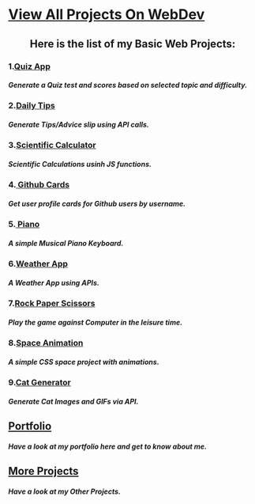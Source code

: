 # [View All Projects On WebDev](https://khushibhambri.github.io/basic-webdev/)
   
   <h2 align="center">  Here is the list of my Basic Web Projects:</h2>
   
   ### 1.[Quiz App](https://kb-quiz.netlify.app/)
   ##### Generate a Quiz test and scores based on selected topic and difficulty.
   ### 2.[Daily Tips](https://kb-tips.netlify.app/)
   ##### Generate Tips/Advice slip using API calls.
   ### 3.[Scientific Calculator](https://khushibhambri.github.io/basic-webdev/Scientific%20Calulator/index.html)
   ##### Scientific Calculations usinh JS functions.
   ### 4.[ Github Cards](https://kb-githubcards.netlify.app/)
   ##### Get user profile cards for Github users by username.
   ### 5.[ Piano](https://kb-piano.netlify.app/)
   ##### A simple Musical Piano Keyboard. 
   ### 6.[Weather App](https://kb-weather.netlify.app/)
   ##### A Weather App using APIs. 
   ### 7.[Rock Paper Scissors](https://khushibhambri.github.io/basic-webdev/Rock%20Paper%20Scissors/rps.html)
   #####  Play the game against Computer in the leisure time.
   ### 8.[Space Animation](https://khushibhambri.github.io/basic-webdev/Animation%20project/animation_project.html)
   ##### A simple CSS space project with animations. 
   ### 9.[Cat Generator](https://khushibhambri.github.io/basic-webdev/Cat%20Generator/cat-gen.html)
   ##### Generate Cat Images and GIFs via API.
  
   ## [Portfolio](https://khushibhambri.github.io/khushibhambri/)
   ##### Have a look at my portfolio here and get to know about me.
   
   ## [More Projects](https://kb-projects.netlify.app/)
   ##### Have a look at my Other Projects.
 
   

  
